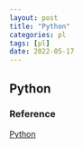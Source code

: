 ```yaml
---
layout: post
title: "Python"
categories: pl
tags: [pl]
date: 2022-05-17
---
```


## Python


### Reference
[Python](https://docs.python.org/3/tutorial/index.html)  
